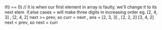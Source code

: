 if(i == 0) // it is when our first element in array is faulty, we'll change it to its next elem
​
if,else cases = will make three digits in increasing order
eg.
[2, 4, 3] , [2, 4, 2] next >= prev, so curr = next , ans = [2, 3, 3] , [2, 2, 2]
[3, 4, 2] next < prev, so next = curr